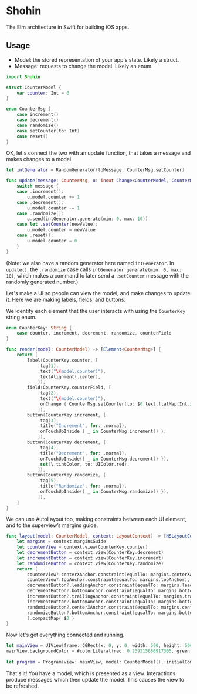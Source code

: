 # Shohin

The Elm architecture in Swift for building iOS apps.

## Usage

- Model: the stored representation of your app's state. Likely a struct.
- Message: requests to change the model. Likely an enum.

~~~swift
import Shohin

struct CounterModel {
	var counter: Int = 0
}

enum CounterMsg {
	case increment()
	case decrement()
	case randomize()
	case setCounter(to: Int)
	case reset()
}
~~~

OK, let's connect the two with an update function, that takes a message and makes changes to a model.

~~~swift
let intGenerator = RandomGenerator(toMessage: CounterMsg.setCounter)

func update(message: CounterMsg, u: inout Change<CounterModel, CounterMsg>) {
	switch message {
	case .increment():
		u.model.counter += 1
	case .decrement():
		u.model.counter -= 1
	case .randomize():
		u.send(intGenerator.generate(min: 0, max: 10))
	case let .setCounter(newValue):
		u.model.counter = newValue
	case .reset():
		u.model.counter = 0
	}
}
~~~

(Note: we also have a random generator here named `intGenerator`. In `update()`, the `.randomize` case calls `intGenerator.generate(min: 0, max: 10)`, which makes a command to later send a `.setCounter` message with the randomly generated number.)

Let's make a UI so people can view the model, and make changes to update it. Here we are making labels, fields, and buttons.

We identify each element that the user interacts with using the `CounterKey` string enum.

~~~swift
enum CounterKey: String {
	case counter, increment, decrement, randomize, counterField
}

func render(model: CounterModel) -> [Element<CounterMsg>] {
	return [
		label(CounterKey.counter, [
			.tag(1),
			.text("\(model.counter)"),
			.textAlignment(.center),
			]),
		field(CounterKey.counterField, [
			.tag(2),
			.text("\(model.counter)"),
			.onChange { CounterMsg.setCounter(to: $0.text.flatMap(Int.init) ?? 0) }
			]),
		button(CounterKey.increment, [
			.tag(3),
			.title("Increment", for: .normal),
			.onTouchUpInside { _ in CounterMsg.increment() },
			]),
		button(CounterKey.decrement, [
			.tag(4),
			.title("Decrement", for: .normal),
			.onTouchUpInside({ _ in CounterMsg.decrement() }),
			.set(\.tintColor, to: UIColor.red),
			]),
		button(CounterKey.randomize, [
			.tag(5),
			.title("Randomize", for: .normal),
			.onTouchUpInside({ _ in CounterMsg.randomize() }),
			]),
	]
}
~~~

We can use AutoLayout too, making constraints between each UI element, and to the superview’s margins guide.

~~~swift
func layout(model: CounterModel, context: LayoutContext) -> [NSLayoutConstraint] {
	let margins = context.marginsGuide
	let counterView = context.view(CounterKey.counter)
	let decrementButton = context.view(CounterKey.decrement)
	let incrementButton = context.view(CounterKey.increment)
	let randomizeButton = context.view(CounterKey.randomize)
	return [
		counterView?.centerXAnchor.constraint(equalTo: margins.centerXAnchor),
		counterView?.topAnchor.constraint(equalTo: margins.topAnchor),
		decrementButton?.leadingAnchor.constraint(equalTo: margins.leadingAnchor),
		decrementButton?.bottomAnchor.constraint(equalTo: margins.bottomAnchor),
		incrementButton?.trailingAnchor.constraint(equalTo: margins.trailingAnchor),
		incrementButton?.bottomAnchor.constraint(equalTo: margins.bottomAnchor),
		randomizeButton?.centerXAnchor.constraint(equalTo: margins.centerXAnchor),
		randomizeButton?.bottomAnchor.constraint(equalTo: margins.bottomAnchor),
		].compactMap{ $0 }
}
~~~

Now let's get everything connected and running.

~~~swift
let mainView = UIView(frame: CGRect(x: 0, y: 0, width: 500, height: 500))
mainView.backgroundColor = #colorLiteral(red: 0.239215686917305, green: 0.674509823322296, blue: 0.968627452850342, alpha: 1.0)
		
let program = Program(view: mainView, model: CounterModel(), initialCommand: [], update: update, render: render, layout: layout)
~~~

That's it! You have a model, which is presented as a view. Interactions produce messages which then update the model. This causes the view to be refreshed.
